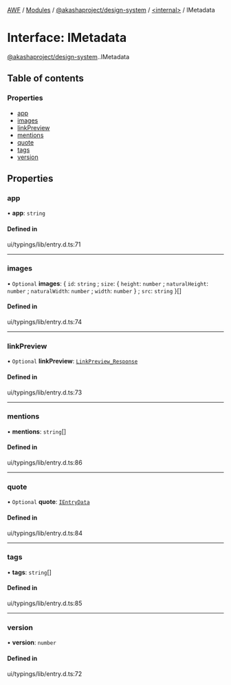 [AWF](../README.md) / [Modules](../modules.md) / [@akashaproject/design-system](../modules/akashaproject_design_system.md) / [<internal\>](../modules/akashaproject_design_system._internal_.md) / IMetadata

# Interface: IMetadata

[@akashaproject/design-system](../modules/akashaproject_design_system.md).[<internal>](../modules/akashaproject_design_system._internal_.md).IMetadata

## Table of contents

### Properties

- [app](akashaproject_design_system._internal_.IMetadata.md#app)
- [images](akashaproject_design_system._internal_.IMetadata.md#images)
- [linkPreview](akashaproject_design_system._internal_.IMetadata.md#linkpreview)
- [mentions](akashaproject_design_system._internal_.IMetadata.md#mentions)
- [quote](akashaproject_design_system._internal_.IMetadata.md#quote)
- [tags](akashaproject_design_system._internal_.IMetadata.md#tags)
- [version](akashaproject_design_system._internal_.IMetadata.md#version)

## Properties

### app

• **app**: `string`

#### Defined in

ui/typings/lib/entry.d.ts:71

___

### images

• `Optional` **images**: { `id`: `string` ; `size`: { `height`: `number` ; `naturalHeight`: `number` ; `naturalWidth`: `number` ; `width`: `number`  } ; `src`: `string`  }[]

#### Defined in

ui/typings/lib/entry.d.ts:74

___

### linkPreview

• `Optional` **linkPreview**: [`LinkPreview_Response`](akashaproject_design_system._internal_.LinkPreview_Response.md)

#### Defined in

ui/typings/lib/entry.d.ts:73

___

### mentions

• **mentions**: `string`[]

#### Defined in

ui/typings/lib/entry.d.ts:86

___

### quote

• `Optional` **quote**: [`IEntryData`](akashaproject_design_system._internal_.IEntryData.md)

#### Defined in

ui/typings/lib/entry.d.ts:84

___

### tags

• **tags**: `string`[]

#### Defined in

ui/typings/lib/entry.d.ts:85

___

### version

• **version**: `number`

#### Defined in

ui/typings/lib/entry.d.ts:72
